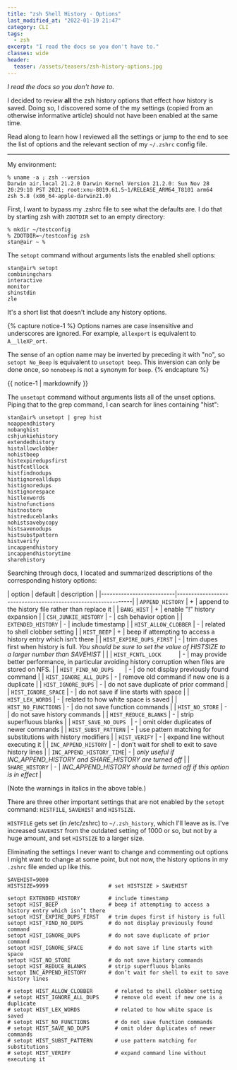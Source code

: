 ```yaml
---
title: "zsh Shell History - Options"
last_modified_at: "2022-01-19 21:47"
category: CLI
tags:
  - zsh
excerpt: "I read the docs so you don't have to."
classes: wide
header:
  teaser: /assets/teasers/zsh-history-options.jpg
---
```


*I read the docs so you don't have to.*

I decided to review **all** the zsh history options that effect how history is saved. Doing so, I discovered some of the my settings (copied from an otherwise informative article) should not have been enabled at the same time.

Read along to learn how I reviewed all the settings or jump to the end to see the list of options and the relevant section of my `~/.zshrc` config file.

---

My environment:

```shell
% uname -a ; zsh --version
Darwin air.local 21.2.0 Darwin Kernel Version 21.2.0: Sun Nov 28 20:29:10 PST 2021; root:xnu-8019.61.5~1/RELEASE_ARM64_T8101 arm64
zsh 5.8 (x86_64-apple-darwin21.0)
```

First, I want to bypass my .zshrc file to see what the defaults are. I do that by starting zsh with `ZDOTDIR` set to an empty directory:

```shell
% mkdir ~/testconfig
% ZDOTDIR=~/testconfig zsh
stan@air ~ %
```

The `setopt` command without arguments lists the enabled shell options:

```shell
stan@air% setopt
combiningchars
interactive
monitor
shinstdin
zle
```

It's a short list that doesn't include any history options.

{% capture notice-1 %}
Options names are case insensitive and underscores are ignored. For example, `allexport` is equivalent to `A__lleXP_ort`.

The sense of an option name may be inverted by preceding it with "no", so `setopt No_Beep` is equivalent to `unsetopt beep`. This inversion can only be done once, so `nonobeep` is not a synonym for `beep`.
{% endcapture %}<div class="notice">{{ notice-1 | markdownify }}</div>

The `unsetopt` command without arguments lists all of the unset options. Piping that to the grep command, I can search for lines containing "hist":

```shell
stan@air% unsetopt | grep hist
noappendhistory
nobanghist
cshjunkiehistory
extendedhistory
histallowclobber
nohistbeep
histexpiredupsfirst
histfcntllock
histfindnodups
histignorealldups
histignoredups
histignorespace
histlexwords
histnofunctions
histnostore
histreduceblanks
nohistsavebycopy
histsavenodups
histsubstpattern
histverify
incappendhistory
incappendhistorytime
sharehistory
```

Searching through docs, I located and summarized descriptions of the corresponding history options:

| option                   | default | description                                        |
|--------------------------|--------------------------------------------------------------|
| `APPEND_HISTORY`         | +       | append to the history file rather than replace it  |
| `BANG_HIST`              | +       | enable "!" history expansion                       |
| `CSH_JUNKIE_HISTORY`     | -       | csh behavior option                                |
| `EXTENDED_HISTORY`       | -       | include timestamp                                  |
| `HIST_ALLOW_CLOBBER`     | -       | related to shell clobber setting                   |
| `HIST_BEEP`              | +       | beep if attempting to access a history entry which isn’t there |
| `HIST_EXPIRE_DUPS_FIRST` | -       | trim dupes first when history is full. *You should be sure to set the value of HISTSIZE to a larger number than SAVEHIST* |              |
| `HIST_FCNTL_LOCK     `   | -       | may provide better performance, in particular avoiding history corruption when files are stored on NFS. |
| `HIST_FIND_NO_DUPS   `   | -       | do not display previously found command            |
| `HIST_IGNORE_ALL_DUPS`   | -       | remove old command if new one is a duplicate       |
| `HIST_IGNORE_DUPS`       | -       | do not save duplicate of prior command             |
| `HIST_IGNORE_SPACE`      | -       | do not save if line starts with space              |
| `HIST_LEX_WORDS`         | -       | related to how white space is saved                |
| `HIST_NO_FUNCTIONS`      | -       | do not save function commands                      |
| `HIST_NO_STORE`          | -       | do not save history commands                       |
| `HIST_REDUCE_BLANKS`     | -       | strip superfluous blanks                           |
| `HIST_SAVE_NO_DUPS `     | -       | omit older duplicates of newer commands            |
| `HIST_SUBST_PATTERN`     | -       | use pattern matching for substitutions with history modifiers |
| `HIST_VERIFY`            | -       | expand line without executing it                   |
| `INC_APPEND_HISTORY`     | -       | don’t wait for shell to exit to save history lines |
| `INC_APPEND_HISTORY_TIME`| -       | *only useful if INC_APPEND_HISTORY and SHARE_HISTORY are turned off* |
| `SHARE_HISTORY`          | -       | *INC_APPEND_HISTORY should be turned off if this option is in effect* |

(Note the warnings in italics in the above table.)

There are three other important settings that are not enabled by the `setopt` command: `HISTFILE`, `SAVEHIST` and `HISTSIZE`.

`HISTFILE` gets set (in /etc/zshrc) to `~/.zsh_history`, which I'll leave as is. I've increased `SAVEHIST` from the outdated setting of 1000 or so, but not by a huge amount, and set `HISTSIZE` to a larger size.

Eliminating the settings I never want to change and commenting out options I might want to change at some point, but not now, the history options in my `.zshrc` file ended up like this.

```shell
SAVEHIST=9000
HISTSIZE=9999                   # set HISTSIZE > SAVEHIST

setopt EXTENDED_HISTORY         # include timestamp
setopt HIST_BEEP                # beep if attempting to access a history entry which isn’t there
setopt HIST_EXPIRE_DUPS_FIRST   # trim dupes first if history is full
setopt HIST_FIND_NO_DUPS        # do not display previously found command
setopt HIST_IGNORE_DUPS         # do not save duplicate of prior command
setopt HIST_IGNORE_SPACE        # do not save if line starts with space
setopt HIST_NO_STORE            # do not save history commands
setopt HIST_REDUCE_BLANKS       # strip superfluous blanks
setopt INC_APPEND_HISTORY       # don’t wait for shell to exit to save history lines

# setopt HIST_ALLOW_CLOBBER       # related to shell clobber setting
# setopt HIST_IGNORE_ALL_DUPS     # remove old event if new one is a duplicate
# setopt HIST_LEX_WORDS           # related to how white space is saved
# setopt HIST_NO_FUNCTIONS        # do not save function commands
# setopt HIST_SAVE_NO_DUPS        # omit older duplicates of newer commands
# setopt HIST_SUBST_PATTERN       # use pattern matching for substitutions
# setopt HIST_VERIFY              # expand command line without executing it
```


